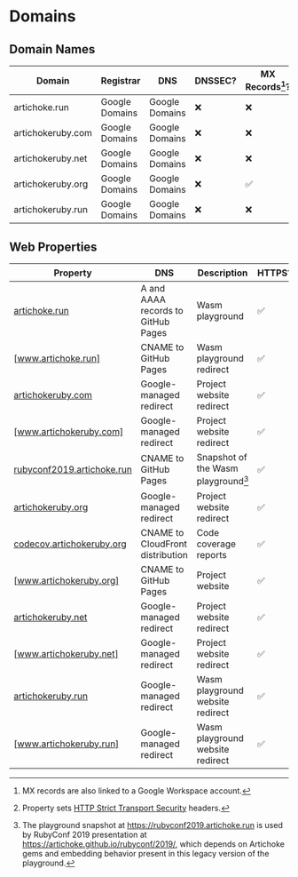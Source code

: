 # Domains

## Domain Names

| Domain            | Registrar      | DNS            | DNSSEC? | MX Records[^1]? |
| ----------------- | -------------- | -------------- | ------- | --------------- |
| artichoke.run     | Google Domains | Google Domains | ❌      | ❌              |
| artichokeruby.com | Google Domains | Google Domains | ❌      | ❌              |
| artichokeruby.net | Google Domains | Google Domains | ❌      | ❌              |
| artichokeruby.org | Google Domains | Google Domains | ❌      | ✅              |
| artichokeruby.run | Google Domains | Google Domains | ❌      | ❌              |

[^1]: MX records are also linked to a Google Workspace account.

## Web Properties

| Property                     | DNS                                | Description                         | HTTPS? | HSTS[^2]? |
| ---------------------------- | ---------------------------------- | ----------------------------------- | ------ | --------- |
| [artichoke.run]              | A and AAAA records to GitHub Pages | Wasm playground                     | ✅     | ❌        |
| [www.artichoke.run]          | CNAME to GitHub Pages              | Wasm playground redirect            | ✅     | ❌        |
| [artichokeruby.com]          | Google-managed redirect            | Project website redirect            | ✅     | ❌        |
| [www.artichokeruby.com]      | Google-managed redirect            | Project website redirect            | ✅     | ❌        |
| [rubyconf2019.artichoke.run] | CNAME to GitHub Pages              | Snapshot of the Wasm playground[^3] | ✅     | ❌        |
| [artichokeruby.org]          | Google-managed redirect            | Project website redirect            | ✅     | ❌        |
| [codecov.artichokeruby.org]  | CNAME to CloudFront distribution   | Code coverage reports               | ✅     | ✅        |
| [www.artichokeruby.org]      | CNAME to GitHub Pages              | Project website                     | ✅     | ❌        |
| [artichokeruby.net]          | Google-managed redirect            | Project website redirect            | ✅     | ❌        |
| [www.artichokeruby.net]      | Google-managed redirect            | Project website redirect            | ✅     | ❌        |
| [artichokeruby.run]          | Google-managed redirect            | Wasm playground website redirect    | ✅     | ❌        |
| [www.artichokeruby.run]      | Google-managed redirect            | Wasm playground website redirect    | ✅     | ❌        |

[artichoke.run]: https://artichoke.run/
[www.artichoke.run]: https://www.artichoke.run/
[artichokeruby.com]: https://artichokeruby.com/
[www.artichokeruby.com]: https://www.artichokeruby.com/
[rubyconf2019.artichoke.run]: https://rubyconf2019.artichoke.run/
[artichokeruby.org]: https://artichokeruby.org/
[codecov.artichokeruby.org]: https://codecov.artichokeruby.org/
[www.artichokeruby.org]: https://www.artichokeruby.org/
[artichokeruby.net]: https://artichokeruby.net/
[www.artichokeruby.net]: https://www.artichokeruby.net/
[artichokeruby.run]: https://artichokeruby.run/
[www.artichokeruby.run]: https://www.artichokeruby.run/

[^2]: Property sets [HTTP Strict Transport Security][hsts-explainer] headers.
[^3]:
    The playground snapshot at <https://rubyconf2019.artichoke.run> is used by
    RubyConf 2019 presentation at <https://artichoke.github.io/rubyconf/2019/>,
    which depends on Artichoke gems and embedding behavior present in this
    legacy version of the playground.

[hsts-explainer]:
  https://infosec.mozilla.org/guidelines/web_security#http-strict-transport-security
